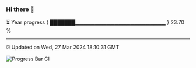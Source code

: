 ### Hi there 👋

⏳ Year progress { ███████▁▁▁▁▁▁▁▁▁▁▁▁▁▁▁▁▁▁▁▁▁▁▁ } 23.70 %

---

⏰ Updated on Wed, 27 Mar 2024 18:10:31 GMT

![Progress Bar CI](https://github.com/Shyam-Makwana/GitHub-Actions-Demo/workflows/Progress%20Bar%20CI/badge.svg)
